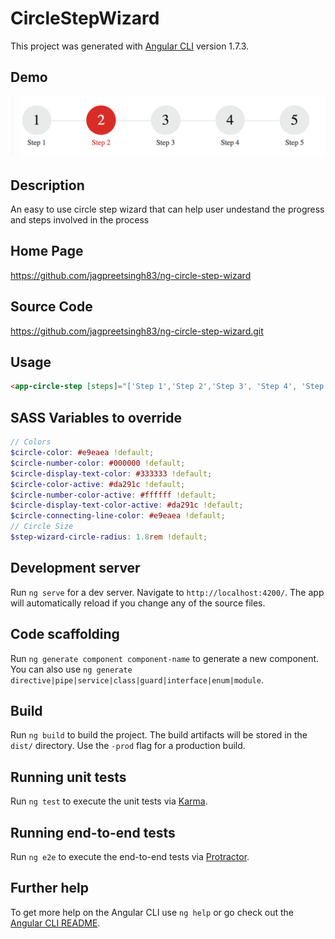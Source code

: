 # CircleStepWizard

This project was generated with [Angular CLI](https://github.com/angular/angular-cli) version 1.7.3.

## Demo

![Steps](https://raw.githubusercontent.com/jagpreetsingh83/ng-circle-step-wizard/master/src/assets/steps.png '5 Step Circle Wizard')

## Description

An easy to use circle step wizard that can help user undestand the progress and steps involved in the process

## Home Page

https://github.com/jagpreetsingh83/ng-circle-step-wizard

## Source Code

https://github.com/jagpreetsingh83/ng-circle-step-wizard.git

## Usage

```html
<app-circle-step [steps]="['Step 1','Step 2','Step 3', 'Step 4', 'Step 5']" [active]="2"></app-circle-step>
```

## SASS Variables to override

```scss
// Colors
$circle-color: #e9eaea !default;
$circle-number-color: #000000 !default;
$circle-display-text-color: #333333 !default;
$circle-color-active: #da291c !default;
$circle-number-color-active: #ffffff !default;
$circle-display-text-color-active: #da291c !default;
$circle-connecting-line-color: #e9eaea !default;
// Circle Size
$step-wizard-circle-radius: 1.8rem !default;
```

## Development server

Run `ng serve` for a dev server. Navigate to `http://localhost:4200/`. The app will automatically reload if you change any of the source files.

## Code scaffolding

Run `ng generate component component-name` to generate a new component. You can also use `ng generate directive|pipe|service|class|guard|interface|enum|module`.

## Build

Run `ng build` to build the project. The build artifacts will be stored in the `dist/` directory. Use the `-prod` flag for a production build.

## Running unit tests

Run `ng test` to execute the unit tests via [Karma](https://karma-runner.github.io).

## Running end-to-end tests

Run `ng e2e` to execute the end-to-end tests via [Protractor](http://www.protractortest.org/).

## Further help

To get more help on the Angular CLI use `ng help` or go check out the [Angular CLI README](https://github.com/angular/angular-cli/blob/master/README.md).
